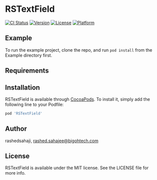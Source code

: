 # RSTextField

[![CI Status](https://img.shields.io/travis/rashedsahaji/RSTextField.svg?style=flat)](https://travis-ci.org/rashedsahaji/RSTextField)
[![Version](https://img.shields.io/cocoapods/v/RSTextField.svg?style=flat)](https://cocoapods.org/pods/RSTextField)
[![License](https://img.shields.io/cocoapods/l/RSTextField.svg?style=flat)](https://cocoapods.org/pods/RSTextField)
[![Platform](https://img.shields.io/cocoapods/p/RSTextField.svg?style=flat)](https://cocoapods.org/pods/RSTextField)

## Example

To run the example project, clone the repo, and run `pod install` from the Example directory first.

## Requirements

## Installation

RSTextField is available through [CocoaPods](https://cocoapods.org). To install
it, simply add the following line to your Podfile:

```ruby
pod 'RSTextField'
```

## Author

rashedsahaji, rashed.sahajee@bigohtech.com

## License

RSTextField is available under the MIT license. See the LICENSE file for more info.
